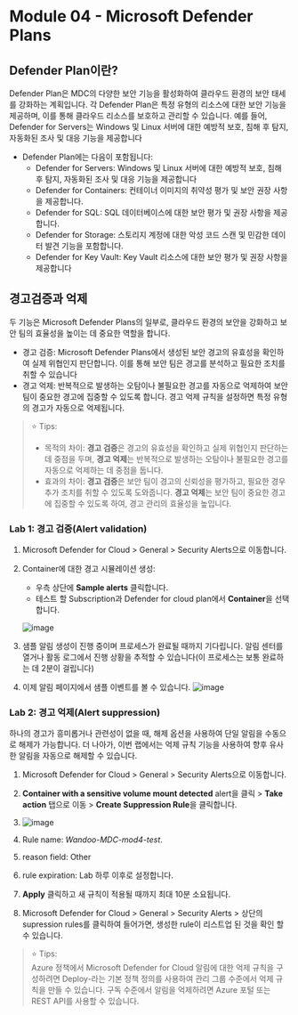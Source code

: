 # Module 04 - Microsoft Defender Plans

## Defender Plan이란? 
Defender Plan은 MDC의 다양한 보안 기능을 활성화하여 클라우드 환경의 보안 태세를 강화하는 계획입니다. 각 Defender Plan은 특정 유형의 리소스에 대한 보안 기능을 제공하며, 이를 통해 클라우드 리소스를 보호하고 관리할 수 있습니다. 예를 들어, Defender for Servers는 Windows 및 Linux 서버에 대한 예방적 보호, 침해 후 탐지, 자동화된 조사 및 대응 기능을 제공합니다

* Defender Plan에는 다음이 포함됩니다:
    * Defender for Servers: Windows 및 Linux 서버에 대한 예방적 보호, 침해 후 탐지, 자동화된 조사 및 대응 기능을 제공합니다
    * Defender for Containers: 컨테이너 이미지의 취약성 평가 및 보안 권장 사항을 제공합니다.
    * Defender for SQL: SQL 데이터베이스에 대한 보안 평가 및 권장 사항을 제공합니다.
    * Defender for Storage: 스토리지 계정에 대한 악성 코드 스캔 및 민감한 데이터 발견 기능을 포함합니다.
    * Defender for Key Vault: Key Vault 리소스에 대한 보안 평가 및 권장 사항을 제공합니다

## 경고검증과 억제 
두 기능은 Microsoft Defender Plans의 일부로, 클라우드 환경의 보안을 강화하고 보안 팀의 효율성을 높이는 데 중요한 역할을 합니다. 
* 경고 검증: Microsoft Defender Plans에서 생성된 보안 경고의 유효성을 확인하여 실제 위협인지 판단합니다. 이를 통해 보안 팀은 경고를 분석하고 필요한 조치를 취할 수 있습니다 
* 경고 억제: 반복적으로 발생하는 오탐이나 불필요한 경고를 자동으로 억제하여 보안 팀이 중요한 경고에 집중할 수 있도록 합니다. 경고 억제 규칙을 설정하면 특정 유형의 경고가 자동으로 억제됩니다.

> ⭐ Tips: <br>
> * 목적의 차이: **경고 검증**은 경고의 유효성을 확인하고 실제 위협인지 판단하는 데 중점을 두며, **경고 억제**는 반복적으로 발생하는 오탐이나 불필요한 경고를 자동으로 억제하는 데 중점을 둡니다.
> * 효과의 차이: **경고 검증**은 보안 팀이 경고의 신뢰성을 평가하고, 필요한 경우 추가 조치를 취할 수 있도록 도와줍니다. **경고 억제**는 보안 팀이 중요한 경고에 집중할 수 있도록 하여, 경고 관리의 효율성을 높입니다.

### Lab 1: 경고 검증(Alert validation)

1.	Microsoft Defender for Cloud > General > Security Alerts으로 이동합니다. 
2.	Container에 대한 경고 시뮬레이션 생성:
    - 우측 상단에 **Sample alerts** 클릭합니다. 
    - 테스트 할 Subscription과 Defender for cloud plan에서 **Container**을 선택합니다.
    
    ![image](https://github.com/user-attachments/assets/bc36ca91-0687-459a-879a-5d6aa13f15ef)

3. 샘플 알림 생성이 진행 중이며 프로세스가 완료될 때까지 기다립니다. 알림 센터를 열거나 활동 로그에서 진행 상황을 추적할 수 있습니다(이 프로세스는 보통 완료하는 데 2분이 걸립니다)
4. 이제 알림 페이지에서 샘플 이벤트를 볼 수 있습니다. 
![image](https://github.com/user-attachments/assets/dc39e9a5-5651-458d-94cf-124926ef38eb)

### Lab 2: 경고 억제(Alert suppression)

하나의 경고가 흥미롭거나 관련성이 없을 때, 해제 옵션을 사용하여 단일 알림을 수동으로 해제가 가능합니다. 더 나아가, 이번 랩에서는 억제 규칙 기능을 사용하여 향후 유사한 알림을 자동으로 해제할 수 있습니다.

1.	Microsoft Defender for Cloud > General > Security Alerts으로 이동합니다. 
2.	**Container with a sensitive volume mount detected** alert을 클릭 > **Take action** 탭으로 이동 > **Create Suppression Rule**을 클릭합니다. 
3.	![image](https://github.com/user-attachments/assets/67a36b56-1198-401e-8548-532b770f37b5)

4.	Rule name: *Wandoo-MDC-mod4-test*.
6.	reason field: Other
7.	rule expiration: Lab 하루 이후로 설정합니다.
8.	**Apply** 클릭하고 새 규칙이 적용될 때까지 최대 10분 소요됩니다. 
9.	Microsoft Defender for Cloud > General > Security Alerts > 상단의 supression rules를 클릭하여 들어가면, 생성한 rule이 리스트업 된 것을 확인 할 수 있습니다. 

> ⭐ Tips: <br>
>  Azure 정책에서 Microsoft Defender for Cloud 알림에 대한 억제 규칙을 구성하려면 Deploy-라는 기본 정책 정의를 사용하여 관리 그룹 수준에서 억제 규칙을 만들 수 있습니다. 구독 수준에서 알림을 억제하려면 Azure 포털 또는 REST API를 사용할 수 있습니다.
